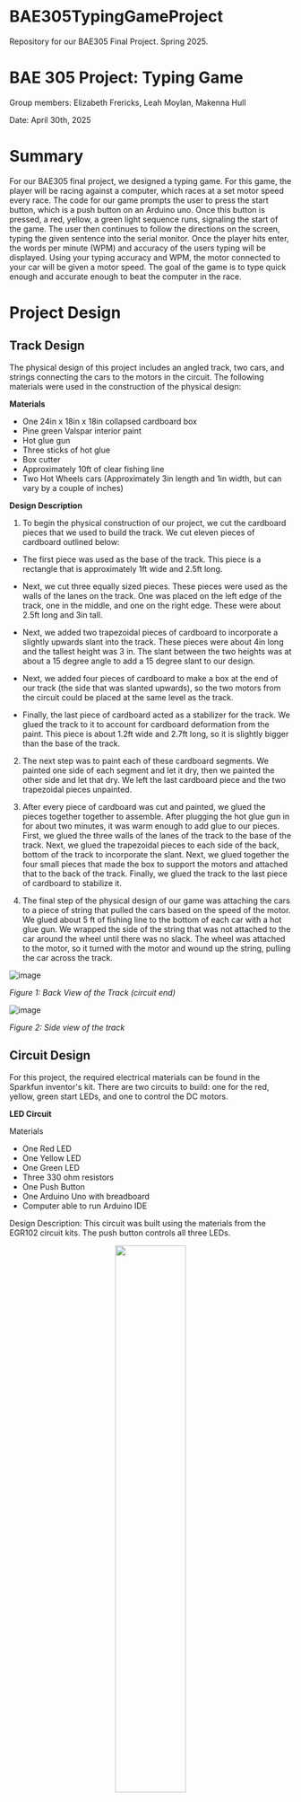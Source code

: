 # BAE305TypingGameProject
Repository for our BAE305 Final Project. Spring 2025. 
# BAE 305 Project: Typing Game
Group members: Elizabeth Frericks, Leah Moylan, Makenna Hull

Date: April 30th, 2025

# Summary 
For our BAE305 final project, we designed a typing game. For this game, the player will be racing against a computer, which races at a set motor speed every race. The code for our game prompts the user to press the start button, which is a push button on an Arduino uno. Once this button is pressed, a red, yellow, a green light sequence runs, signaling the start of the game. The user then continues to follow the directions on the screen, typing the given sentence into the serial monitor. Once the player hits enter, the words per minute (WPM) and accuracy of the users typing will be displayed. Using your typing accuracy and WPM, the motor connected to your car will be given a motor speed. The goal of the game is to type quick enough and accurate enough to beat the computer in the race. 

# Project Design

## Track Design

The physical design of this project includes an angled track, two cars, and strings connecting the cars to the motors in the circuit. The following materials were used in the construction of the physical design: 

**Materials**

* One 24in x 18in x 18in collapsed cardboard box
* Pine green Valspar interior paint
* Hot glue gun 
* Three sticks of hot glue 
* Box cutter
* Approximately 10ft of clear fishing line
* Two Hot Wheels cars (Approximately 3in length and 1in width, but can vary by a couple of inches)

**Design Description**

1. To begin the physical construction of our project, we cut the cardboard pieces that we used to build the track. We cut eleven pieces of cardboard outlined below: 

* The first piece was used as the base of the track. This piece is a rectangle that is approximately 1ft wide and 2.5ft long. 

* Next, we cut three equally sized pieces. These pieces were used as the walls of the lanes on the track. One was placed on the left edge of the track, one in the middle, and one on the right edge. These were about 2.5ft long and 3in tall. 

* Next, we added two trapezoidal pieces of cardboard to incorporate a slightly upwards slant into the track. These pieces were about 4in long and the tallest height was 3 in. The slant between the two heights was at about a 15 degree angle to add a 15 degree slant to our design. 

* Next, we added four pieces of cardboard to make a box at the end of our track (the side that was slanted upwards), so the two motors from the circuit could be placed at the same level as the track. 

* Finally, the last piece of cardboard acted as a stabilizer for the track. We glued the track to it to account for cardboard deformation from the paint. This piece is about 1.2ft wide and 2.7ft long, so it is slightly bigger than the base of the track. 

2. The next step was to paint each of these cardboard segments. We painted one side of each segment and let it dry, then we painted the other side and let that dry. We left the last cardboard piece and the two trapezoidal pieces unpainted. 

3. After every piece of cardboard was cut and painted, we glued the pieces together together to assemble. After plugging the hot glue gun in for about two minutes, it was warm enough to add glue to our pieces. First, we glued the three walls of the lanes of the track to the base of the track. Next, we glued the trapezoidal pieces to each side of the back, bottom of the track to incorporate the slant. Next, we glued together the four small pieces that made the box to support the motors and attached that to the back of the track. Finally, we glued the track to the last piece of cardboard to stabilize it. 

4. The final step of the physical design of our game was attaching the cars to a piece of string that pulled the cars based on the speed of the motor. We glued about 5 ft of fishing line to the bottom of each car with a hot glue gun. We wrapped the side of the string that was not attached to the car around the wheel until there was no slack. The wheel was attached to the motor, so it turned with the motor and wound up the string, pulling the car across the track. 

![image](https://github.com/user-attachments/assets/82993d22-85fb-4f27-b399-600b6727c3ce)

_Figure 1: Back View of the Track (circuit end)_

![image](https://github.com/user-attachments/assets/5f2be81d-7264-443c-9511-728770d4a0e5)

_Figure 2: Side view of the track_

## Circuit Design

For this project, the required electrical materials can be found in the Sparkfun inventor's kit. There are two circuits to build: one for the red, yellow, green start LEDs, and one to control the DC motors.

**LED Circuit**

Materials
* One Red LED
* One Yellow LED
* One Green LED
* Three 330 ohm resistors
* One Push Button
* One Arduino Uno with breadboard
* Computer able to run Arduino IDE

Design Description:
This circuit was built using the materials from the EGR102 circuit kits. The push button controls all three LEDs. 

<p align="center">
<img width=50% src="https://github.com/makennahull/BAE305TypingGameProject/blob/main/LEDcircuit.jpg">
</p>
<p align="center">
  <em>Figure 3. LED Circuit Build</em>
</p>


**DC Motor Circuit**

Materials
* Two DC Motors
* One RedBoard with breadboard
* One Motor Driver
* Jumper Wires
* Computer able to run Arduino IDE

Design Description:
This circuit was built the same as the circuit in Lab 6. Schematic and actual build shown below.
<p align="center">
<img width=50% src="https://github.com/makennahull/BAE305TypingGameProject/blob/main/Screenshot 2025-04-30 212722.png">
</p>
<p align="center">
  <em>Figure 4. DC motor circuit schematic (taken from Lab 6 manual)</em>
</p>

<p align="center">
<img width=50% src="https://github.com/makennahull/BAE305TypingGameProject/blob/main/circuit close up.jpg">
</p>
<p align="center">
  <em>Figure 5. DC motor circuit build</em>
</p>

**Connecting the Pieces**

One Sparkfun wheel was connected to each DC motor. The motors were connected with velcro to the stand on the carboard game device as shown in the below picture. Fishing line was tied to each wheel, wound around the wheel, and the loose end was hot glue to the bottom of each car. Carboard circles with a diameter of about 1" greater than the Sparkfun wheels were glued to each side of each wheel (4 cardboard circles in total) so that the fishing line did not slip off the sides. This created a pulley system where the spinning of the motors would cause the fishing line to wrap around the wheels and pull the cars closer to the finish line. This is shown below.

<p align="center">
<img width=50% src="https://github.com/makennahull/BAE305TypingGameProject/blob/main/circuit and motors.jpg">
</p>
<p align="center">
  <em>Figure 6. Game Device with Motors Attached</em>
</p>


**Code**

Our system contains two different codes: one for controlling the red, yellow and green LED start lights. The other pertains to the typing game itself, showing the instructions to the user, calculating the motor speed, running the motors, and showing the user their WPM and accuracy. 

The following is the code for the LED start lights:
```c++
const int buttonPin = 2;
const int redPin    = 8;
const int yellowPin = 9;
const int greenPin  = 10;

int lastButtonState = HIGH;  // track previous state (HIGH = not pressed)

void setup() {
  pinMode(buttonPin, INPUT_PULLUP);      // Configure pushbutton with internal pull-up
  pinMode(redPin, OUTPUT);
  pinMode(yellowPin, OUTPUT);
  pinMode(greenPin, OUTPUT);
  // Initialize all LEDs off:
  digitalWrite(redPin, LOW);
  digitalWrite(yellowPin, LOW);
  digitalWrite(greenPin, LOW);
}

void loop() {
  int currentState = digitalRead(buttonPin);

  // Check for a falling edge (HIGH->LOW transition)
  if (lastButtonState == HIGH && currentState == LOW) {
    // Debounce delay:
    delay(20);
    // Read again to confirm stable press
    if(digitalRead(buttonPin) == LOW) {
      // === Run the LED sequence ===
      digitalWrite(redPin, HIGH);
      delay(1000);                      // red on for 1 sec
      digitalWrite(redPin, LOW);

      digitalWrite(yellowPin, HIGH);
      delay(1000);                      // yellow on for 1 sec
      digitalWrite(yellowPin, LOW);

      digitalWrite(greenPin, HIGH);
      delay(1000);                      // green on for 1 sec
      digitalWrite(greenPin, LOW);
      // (Sequence done)
    }
  }

  // Remember the button state for next loop iteration
  lastButtonState = currentState;
}

```


The following is the code for the game:
```c++
// Pin setup for SparkFun Motor Driver Shield
const int PWMA = 11;    // Motor A speed control (must be PWM-capable pin)
const int AI1  = 13;   // Motor A direction 1
const int AI2  = 12;   // Motor A direction 2

const int PWMB = 10;   // Motor B speed control (must be PWM-capable pin)
const int BI1  = 8;    // Motor B direction 1
const int BI2  = 9;    // Motor B direction 2

// Typing test variables
unsigned long startTime;
unsigned long elapsedTime;
String typedText = "";
String targetSentence = "The fast brown fox jumps over the lazy dog.";
float wpm = 0.0;
const int fixedMotorSpeed = 150;  // Constant speed for Motor B (0–255)

void setup() {
  Serial.begin(9600);

  // Set motor pins as output
  pinMode(PWMA, OUTPUT);
  pinMode(AI1, OUTPUT);
  pinMode(AI2, OUTPUT);
  
  pinMode(PWMB, OUTPUT);
  pinMode(BI1, OUTPUT);
  pinMode(BI2, OUTPUT);

  Serial.println("Press the start button and start typing on green:");
  Serial.println(targetSentence);
  Serial.println("When you're done, press Enter.");

  startTime = millis(); // Start timing
}

void loop() {
  if (Serial.available() > 0) {
    char inputChar = Serial.read();
    if (inputChar == '\n') {
      calculateWPM();
    } else {
      typedText += inputChar;
    }

    updateMotorSpeed();  // Continuously update motor speed
  }
}

void calculateWPM() {
  elapsedTime = millis() - startTime;
  int wordCount = countWords(typedText);

  wpm = (wordCount / (elapsedTime / 1000.0)) * 60.0;

  float accuracy = calculateAccuracy();

  Serial.print("Words Per Minute: ");
  Serial.println(wpm);
  Serial.print("Typing Accuracy: ");
  Serial.print(accuracy, 2);
  Serial.println("%");
}

float calculateAccuracy() {
  int correctChars = 0;
  int minLength = min(typedText.length(), targetSentence.length());

  for (int i = 0; i < minLength; i++) {
    if (typedText.charAt(i) == targetSentence.charAt(i)) {
      correctChars++;
    }
  }

  // To avoid divide-by-zero error
  if (typedText.length() == 0) return 0.0;

  float accuracy = (correctChars / (float)typedText.length()) * 100.0;
  return accuracy;
}


void updateMotorSpeed() {
  int motorSpeed = map(wpm*1.5, 0, 150, 75, 255);  // Scale WPM to motor speed

  Serial.print("Motor Speed: ");
  Serial.println(motorSpeed);

  // Set both motors to forward direction
  digitalWrite(AI1, HIGH);
  digitalWrite(AI2, LOW);
  digitalWrite(BI1, HIGH);
  digitalWrite(BI2, LOW);

  // Set motor speed with PWM
  analogWrite(PWMA, motorSpeed);
  analogWrite(PWMB, fixedMotorSpeed);
}

int countWords(String str) {
  int count = 0;
  bool inWord = false;

  for (int i = 0; i < str.length(); i++) {
    if (str.charAt(i) == ' ' || str.charAt(i) == '\n') {
      if (inWord) {
        count++;
        inWord = false;
      }
    } else {
      inWord = true;
    }
  }

  if (inWord) count++;

  return count;
}

```
In the above code, make sure to set PWMA, PWMB, AI1, AI2, BI1, and BI2 to the pins that match your circuit if they are not the same pins that we used.

## Design Decision Discussion

### Track
Throughout the process of constructing the physical design for our project, many design decisions were made. Below, there is a step by step discussion of the decision making process when designing each part of the physical design, 

1. First, we needed to decide what material to use to build the track. Cardboard was chosen because it is sturdy and easy to cut into various shapes. 

2. Next, we decided to make our track have two lanes because we wanted one car to represent the speed of the person playing the typing game, and we wanted one other car to be set at a constant speed to be the "competitor" for the player. 

3. Next, we decided to paint our track green to replicate Keeneland green; we thought Keeneland would be a good theme for our game since it involves racing and is well known in Lexington. 

4. Next, we decided to incorporate a slant in our design to prevent the cars from rolling towards the finish line. This ensured that the only variable controlling the cars' speed was the speed of the motor. 

5. We also chose to use Hot Wheels as our cars because they are light weight and were easily pulled by the motor. 
 
 
### Circuits

**LED Circuit**

We chose to use the LEDs from the EGR102 circuit kit, since red, yellow, and green LEDs can be found in the kit. We chose to use only one start button, as we wanted the red, yellow, then green light sequence to happen all at once. 

**DC Motor Circuit**

We chose to use the two DC motor circuit from Lab 6 because two motors would allow our game to have one human player and one computer controlled player. This would allow the human user to play against a consistent speed each time.



### Code

**LED Code**

This code is run separately from the DC motor/typing game code. After initializing the pins used, the code runs once the push button is hit. First, the red LED turns on for a designated period of time. Then, there is a pause before the yellow LED lights up. Finally, the green LED turns on, before turning off as well. 

**DC Motor/Typing Game Code**

We chose to make the typing game self-contained within Arduino IDE for ease of use and reducing applications involved. We did this by designing the code so that WPM and accuracy were calculated from user input into the serial monitor. This calculated WPM and accuracy was then converted into a motor speed. One DC motor would then be assigned this speed, while the other DC motor was set to a constant speed so that the user would be playing against a consistent opponent each time. The code did not trigger the motors to run until the user completed the sentence they were prompted to type and pressed enter. The serial monitor then displayed the user's WPM, accuracy, and motor speed, and the computer set motor speed so the user could determine how well they did compared to the computer. Additionally, when converted WPM to motor speed, we multiplied WPM by 1.5 so that the car would still move fast enough for slower typers. We also constrained the motor speed to 75 to 255 so that the motor would at least spin at a speed fast enough to make the car move.



# Testing 

To ensure that our project was successful, we tested our physical design, circuit, and code many times throughout the design process. 

To test our physical design, we ensured that it maintained stability for cars of various different weights. This involved tweaking the slanted cardboard pieces so the design was stable. 

We also tested that all parts worked together smoothly by running the game multiple times. 

To test that the player's car moved faster at faster typing speeds and higher accuracies and slower at slower typing speeds and lower accuracies, we ran multiple test runs at different WPMs and recorded the results. We manually set the WPM to 20, 40, 60, and 80 by  changing line 54 in the code (wpm = (wordCount / (elapsedTime / 1000.0)) * 60.0;) to wpm = one of the values specified above at a time. With this, we recorded the motorSpeed output by the serial monitor and whether or not the user car beat the fixed speed computer car. The accuracy is not directly calculated into motor speed; however, accuracy affects WPM calculation, so the less accurate you are, the lower your WPM, and in turn the lower the motor speed. We tested accuracies of 30, 60, and 100 and recorded wins/losses against the computer. We set the accuracy to these approximate values by manually getting 1/3 of the words wrong, 2/3 of the words wrong, and then all of the words correct.


# Test Results

**Tested Physical Design Slant Heights**

|Height (in)|Success/Fail|Reason|
|------|-------|---------|
|0|Fail|No slant, so the cars rolled to the finish  and were not solely pulled by the motor|
|4|Fail|Slant was too high making cars too heavy|
|3.5|Fail|Slant was too high making cars too heavy|
|3|Success|This height was just right for the motors to pull the cars|

**Tested WPM and Motor Speed**

|WPM|Motor Speed|Win/Loss against Computer|
|------|-------|---------|
|20|111|Loss|
|40|147|Tie|
|60|183|Win|
|80|219|Win|

**Tested Accuracy and Motor Speed**

|Accuracy|Win/Loss against Computer|
|------|-------|
|30|Loss|
|60|Loss|
|100|Win|


# Test Results Discussion
One limitation of our testing is that at higher speeds of the DC motors (above about 180), all of the motor speeds look very similar and produce very similar results in terms of car speed. This means that it is hard to tell if higher typing speeds are actually making your car move faster. Therefore, our games' capabilities are best seen at WPM below 60. Another limitation is the impact of accuracy. Since accuracy is not directly account for in motor speed and instead just affects WPM, which in turn affects motor speed, the game is limited in providing users a clear idea of how their accuracy is affecting their speed. It is hard to know if your car speed has decreased because of accuracy mistakes. Overall, the system works well for the intended use of racing cars based on a user's typing speed and accuracy. The results are consistent and predictable since the computer's car runs at the same speed each time, providing a reliable standard to compare the user against. This game is only designed to test WPM on one sentence, as the user is prompted to type the same sentence each time. A true typing test that comprehensively assessed user typing speed would require a longer passage, and one with varied sentences. This limits our device to just a fun game, rather than a true measure of typing ability.

Another limitation of our testing is that it is hard to measure the exact impact of the slant on the speed of the cars. After our testing, we were able to find a slant that was large enough to add slack in the fishing line but small enough so the cars were not to heavy for the motor. The two hot wheels are slightly different weights, so we did not measure the exact impact of the changes in the slant of our track on the speed of the individual cars. In the future, it would be easier to control the car speed relative to the slant of the track and the motor power if the cars were the same weight. 
